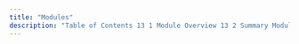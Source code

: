 ```yaml
---
title: "Modules"
description: "Table of Contents 13 1 Module Overview 13 2 Summary Module Information 13 3 Module Specific Console Commands 13 4 Using Module Specific Console Commands..."
---
```


